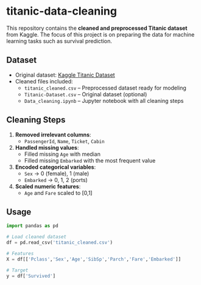 # titanic-data-cleaning

This repository contains the **cleaned and preprocessed Titanic dataset** from Kaggle. The focus of this project is on preparing the data for machine learning tasks such as survival prediction.

## Dataset

- Original dataset: [Kaggle Titanic Dataset](https://www.kaggle.com/c/titanic/data)
- Cleaned files included:
  - `titanic_cleaned.csv` – Preprocessed dataset ready for modeling
  - `Titanic-Dataset.csv` – Original dataset (optional)
  - `Data_cleaning.ipynb` – Jupyter notebook with all cleaning steps

## Cleaning Steps

1. **Removed irrelevant columns**:
   - `PassengerId`, `Name`, `Ticket`, `Cabin`  
2. **Handled missing values**:
   - Filled missing `Age` with median  
   - Filled missing `Embarked` with the most frequent value  
3. **Encoded categorical variables**:
   - `Sex` → 0 (female), 1 (male)  
   - `Embarked` → 0, 1, 2 (ports)  
4. **Scaled numeric features**:
   - `Age` and `Fare` scaled to [0,1]  

## Usage

```python
import pandas as pd

# Load cleaned dataset
df = pd.read_csv('titanic_cleaned.csv')

# Features
X = df[['Pclass','Sex','Age','SibSp','Parch','Fare','Embarked']]

# Target
y = df['Survived']

